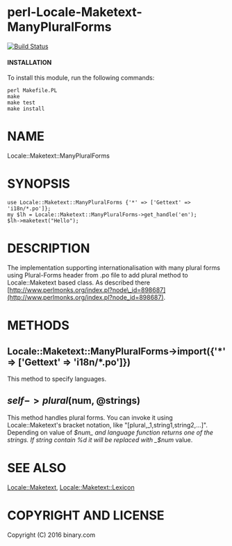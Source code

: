 # perl-Locale-Maketext-ManyPluralForms
[![Build Status](https://travis-ci.org/binary-com/perl-Locale-Maketext-ManyPluralForms.svg?branch=master)](https://travis-ci.org/binary-com/perl-Locale-Maketext-ManyPluralForms)

#### INSTALLATION

To install this module, run the following commands:

	perl Makefile.PL
	make
	make test
	make install

# NAME

Locale::Maketext::ManyPluralForms

# SYNOPSIS

    use Locale::Maketext::ManyPluralForms {'*' => ['Gettext' => 'i18n/*.po']};
    my $lh = Locale::Maketext::ManyPluralForms->get_handle('en');
    $lh->maketext("Hello");

# DESCRIPTION

The implementation supporting internationalisation with many plural forms
using Plural-Forms header from .po file to add plural method to Locale::Maketext based class.
As described there [http://www.perlmonks.org/index.pl?node\_id=898687](http://www.perlmonks.org/index.pl?node_id=898687).

# METHODS

## Locale::Maketext::ManyPluralForms->import({'\*' => \['Gettext' => 'i18n/\*.po'\]})

This method to specify languages.

## $self->plural($num, @strings)

This method handles plural forms. You can invoke it using Locale::Maketext's
bracket notation, like "\[plural,\_1,string1,string2,...\]". Depending on value of
_$num_ and language function returns one of the strings. If string contain %d
it will be replaced with _$num_ value.

# SEE ALSO

[Locale::Maketext](https://metacpan.org/pod/Locale::Maketext),
[Locale::Maketext::Lexicon](https://metacpan.org/pod/Locale::Maketext::Lexicon)

# COPYRIGHT AND LICENSE

Copyright (C) 2016 binary.com
